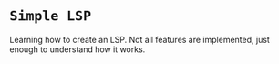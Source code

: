 # `Simple LSP`

Learning how to create an LSP. Not all features are implemented, just enough to understand how it works.

